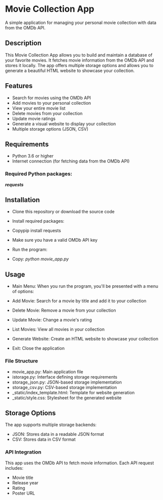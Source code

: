 # Movie Collection App 
A simple application for managing your personal movie collection with data from the OMDb API.

## Description
This Movie Collection App allows you to build and maintain a database of your favorite movies. It fetches movie information from the OMDb API and stores it locally. The app offers multiple storage options and allows you to generate a beautiful HTML website to showcase your collection.

## Features
+ Search for movies using the OMDb API
+ Add movies to your personal collection
+ View your entire movie list
+ Delete movies from your collection
+ Update movie ratings
+ Generate a visual website to display your collection
+ Multiple storage options (JSON, CSV)

## Requirements

+ Python 3.6 or higher
+ Internet connection (for fetching data from the OMDb API)

### Required Python packages:
***requests***

## Installation

+ Clone this repository or download the source code
+ Install required packages:
+ Copypip install requests

+ Make sure you have a valid OMDb API key
+ Run the program:
+ Copy: *python movie_app.py*


## Usage
+ Main Menu:
When you run the program, you'll be presented with a menu of options:

+ Add Movie: Search for a movie by title and add it to your collection
+ Delete Movie: Remove a movie from your collection
+ Update Movie: Change a movie's rating
+ List Movies: View all movies in your collection
+ Generate Website: Create an HTML website to showcase your collection
+ Exit: Close the application


### File Structure

+ movie_app.py: Main application file
+ istorage.py: Interface defining storage requirements
+ storage_json.py: JSON-based storage implementation
+ storage_csv.py: CSV-based storage implementation
+ _static/index_template.html: Template for website generation
+ _static/style.css: Stylesheet for the generated website

## Storage Options
The app supports multiple storage backends:

+ JSON: Stores data in a readable JSON format
+ CSV: Stores data in CSV format

### API Integration
This app uses the OMDb API to fetch movie information. Each API request includes:

+ Movie title
+ Release year
+ Rating
+ Poster URL